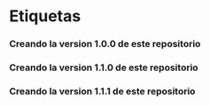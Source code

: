 # Etiquetas
### Creando la version 1.0.0 de este repositorio
### Creando la version 1.1.0 de este repositorio
### Creando la version 1.1.1 de este repositorio